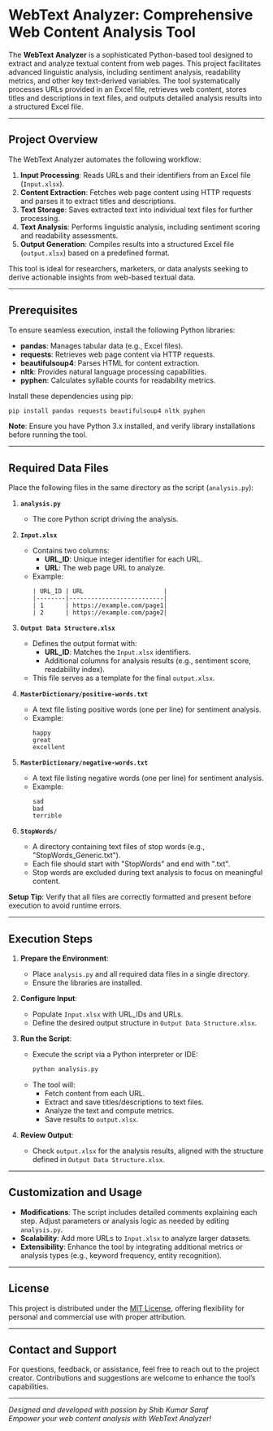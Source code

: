 # WebText Analyzer: Comprehensive Web Content Analysis Tool

The **WebText Analyzer** is a sophisticated Python-based tool designed to extract and analyze textual content from web pages. This project facilitates advanced linguistic analysis, including sentiment analysis, readability metrics, and other key text-derived variables. The tool systematically processes URLs provided in an Excel file, retrieves web content, stores titles and descriptions in text files, and outputs detailed analysis results into a structured Excel file.

---

## Project Overview

The WebText Analyzer automates the following workflow:

1. **Input Processing**: Reads URLs and their identifiers from an Excel file (`Input.xlsx`).
2. **Content Extraction**: Fetches web page content using HTTP requests and parses it to extract titles and descriptions.
3. **Text Storage**: Saves extracted text into individual text files for further processing.
4. **Text Analysis**: Performs linguistic analysis, including sentiment scoring and readability assessments.
5. **Output Generation**: Compiles results into a structured Excel file (`output.xlsx`) based on a predefined format.

This tool is ideal for researchers, marketers, or data analysts seeking to derive actionable insights from web-based textual data.

---

## Prerequisites

To ensure seamless execution, install the following Python libraries:

- **pandas**: Manages tabular data (e.g., Excel files).
- **requests**: Retrieves web page content via HTTP requests.
- **beautifulsoup4**: Parses HTML for content extraction.
- **nltk**: Provides natural language processing capabilities.
- **pyphen**: Calculates syllable counts for readability metrics.

Install these dependencies using pip:

```bash
pip install pandas requests beautifulsoup4 nltk pyphen
```

**Note**: Ensure you have Python 3.x installed, and verify library installations before running the tool.

---

## Required Data Files

Place the following files in the same directory as the script (`analysis.py`):

1. **`analysis.py`**  
   - The core Python script driving the analysis.

2. **`Input.xlsx`**  
   - Contains two columns:
     - **URL_ID**: Unique integer identifier for each URL.
     - **URL**: The web page URL to analyze.
   - Example:
     ```
     | URL_ID | URL                      |
     |--------|--------------------------|
     | 1      | https://example.com/page1|
     | 2      | https://example.com/page2|
     ```

3. **`Output Data Structure.xlsx`**  
   - Defines the output format with:
     - **URL_ID**: Matches the `Input.xlsx` identifiers.
     - Additional columns for analysis results (e.g., sentiment score, readability index).
   - This file serves as a template for the final `output.xlsx`.

4. **`MasterDictionary/positive-words.txt`**  
   - A text file listing positive words (one per line) for sentiment analysis.
   - Example:
     ```
     happy
     great
     excellent
     ```

5. **`MasterDictionary/negative-words.txt`**  
   - A text file listing negative words (one per line) for sentiment analysis.
   - Example:
     ```
     sad
     bad
     terrible
     ```

6. **`StopWords/`**  
   - A directory containing text files of stop words (e.g., "StopWords_Generic.txt").
   - Each file should start with "StopWords" and end with ".txt".
   - Stop words are excluded during text analysis to focus on meaningful content.

**Setup Tip**: Verify that all files are correctly formatted and present before execution to avoid runtime errors.

---

## Execution Steps

1. **Prepare the Environment**:
   - Place `analysis.py` and all required data files in a single directory.
   - Ensure the libraries are installed.

2. **Configure Input**:
   - Populate `Input.xlsx` with URL_IDs and URLs.
   - Define the desired output structure in `Output Data Structure.xlsx`.

3. **Run the Script**:
   - Execute the script via a Python interpreter or IDE:
     ```bash
     python analysis.py
     ```
   - The tool will:
     - Fetch content from each URL.
     - Extract and save titles/descriptions to text files.
     - Analyze the text and compute metrics.
     - Save results to `output.xlsx`.

4. **Review Output**:
   - Check `output.xlsx` for the analysis results, aligned with the structure defined in `Output Data Structure.xlsx`.

---

## Customization and Usage

- **Modifications**: The script includes detailed comments explaining each step. Adjust parameters or analysis logic as needed by editing `analysis.py`.
- **Scalability**: Add more URLs to `Input.xlsx` to analyze larger datasets.
- **Extensibility**: Enhance the tool by integrating additional metrics or analysis types (e.g., keyword frequency, entity recognition).

---

## License

This project is distributed under the [MIT License](LICENSE), offering flexibility for personal and commercial use with proper attribution.

---

## Contact and Support

For questions, feedback, or assistance, feel free to reach out to the project creator. Contributions and suggestions are welcome to enhance the tool’s capabilities.

---

*Designed and developed with passion by Shib Kumar Saraf*  
*Empower your web content analysis with WebText Analyzer!*
